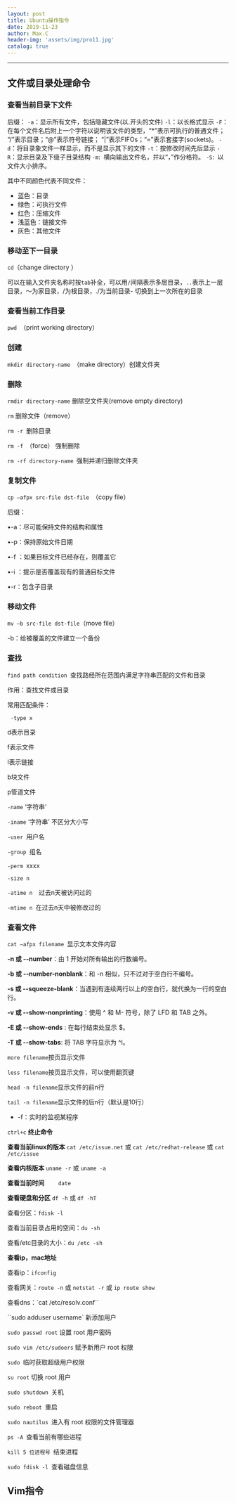 ```yaml
---
layout: post
title: Ubuntu操作指令
date: 2019-11-23
author: Max.C
header-img: 'assets/img/pro11.jpg'
catalog: true
---
```


***


## 文件或目录处理命令

### **查看当前目录下文件**

后缀：
`-a`：显示所有文件，包括隐藏文件(以.开头的文件)
`-l`：以长格式显示
`-F`：在每个文件名后附上一个字符以说明该文件的类型，“*”表示可执行的普通文件；  “/”表示目录；“@”表示符号链接；  “|”表示FIFOs；“=”表示套接字(sockets)。 
`-d`：将目录象文件一样显示，而不是显示其下的文件 
`-t`：按修改时间先后显示
`-R`：显示目录及下级子目录结构
`-m`:  横向输出文件名，并以“，”作分格符。 
`-S`:  以文件大小排序。 

其中不同颜色代表不同文件：

- 蓝色：目录
- 绿色：可执行文件
- 红色：压缩文件
- 浅蓝色：链接文件
- 灰色：其他文件

### **移动至下一目录**

`cd`（change directory ）

可以在输入文件夹名称时按`tab`补全，可以用`/`间隔表示多层目录，`..`表示上一层目录，～为家目录，/为根目录，./为当前目录- 切换到上一次所在的目录

### **查看当前工作目录**

`pwd `（print working directory）

### **创建**

`mkdir directory-name `（make directory）创建文件夹



### **删除**

`rmdir directory-name` 删除空文件夹(remove empty directory)

`rm` 删除文件（remove）

`rm -r `删除目录

`rm -f `（force） 强制删除

`rm -rf directory-name `强制并递归删除文件夹

### **复制文件**

`cp –afpx src-file dst-file `（copy file）

后缀：

•-a：尽可能保持文件的结构和属性 

•-p：保持原始文件日期

•-f ：如果目标文件已经存在，则覆盖它 

•-i ：提示是否覆盖现有的普通目标文件 

•-r：包含子目录

### **移动文件**

`mv –b src-file dst-file`（move file）

-b：给被覆盖的文件建立一个备份

### **查找**

`find path condition `查找路经所在范围内满足字符串匹配的文件和目录

作用：查找文件或目录

常用匹配条件：

` -type x`

d表示目录

f表示文件

l表示链接

b块文件

p管道文件

`-name` ‘字符串’

`-iname` ‘字符串’ 不区分大小写

`-user `用户名

`-group `组名

`-perm `xxxx

`-size n `

`-atime n  `过去n天被访问过的

`-mtime n `在过去n天中被修改过的

### **查看文件**

`cat –afpx filename `显示文本文件内容

**-n 或 --number**：由 1 开始对所有输出的行数编号。

**-b 或 --number-nonblank**：和 -n 相似，只不过对于空白行不编号。

**-s 或 --squeeze-blank**：当遇到有连续两行以上的空白行，就代换为一行的空白行。

**-v 或 --show-nonprinting**：使用 ^ 和 M- 符号，除了 LFD 和 TAB 之外。

**-E 或 --show-ends** : 在每行结束处显示 $。

**-T 或 --show-tabs**: 将 TAB 字符显示为 ^I。

`more filename`按页显示文件

`less filename`按页显示文件，可以使用翻页键

`head -n filename`显示文件的前n行

`tail -n filename`显示文件的后n行（默认是10行）

- -f：实时的监视某程序

`ctrl+c` **终止命令**





**查看当前linux的版本**
`cat /etc/issue.net` 或 `cat /etc/redhat-release` 或 `cat /etc/issue`

**查看内核版本**
`uname -r` 或 `uname -a`

**查看当前时间**
　　`date`

**查看硬盘和分区**
`df -h` 或 `df -hT`

查看分区：`fdisk -l`

查看当前目录占用的空间：`du -sh`

查看/etc目录的大小：`du /etc -sh`

**查看ip，mac地址**

查看ip：`ifconfig`

查看网关：`route -n` 或 `netstat -r` 或 `ip route show`

查看dns：`cat /etc/resolv.conf``

``sudo adduser username` 新添加用户

`sudo passwd root` 设置 root 用户密码

`sudo vim /etc/sudoers` 赋予新用户 root 权限

`sudo `临时获取超级用户权限

`su root` 切换 root 用户

`sudo shutdown `关机

`sudo reboot `重启

`sudo nautilus `进入有 root 权限的文件管理器

`ps -A `查看当前有哪些进程

`kill 5 位进程号 `结束进程

`sudo fdisk -l `查看磁盘信息



## Vim指令

